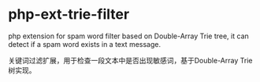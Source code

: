 php-ext-trie-filter
===================

php extension for spam word filter based on Double-Array Trie tree, it can detect if a spam word exists in a text message.

关键词过滤扩展，用于检查一段文本中是否出现敏感词，基于Double-Array Trie 树实现。
